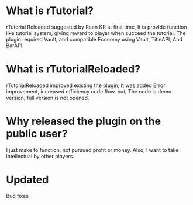 # What is rTutorial?
rTutorial Reloaded suggested by Rean KR at first time, It is provide function like tutorial system, giving reward to player when succeed the tutorial.
The plugin required Vault, and compatible Economy using Vault, TitleAPI, And BarAPI.

# What is rTutorialReloaded?
rTutorialReloaded improved existing the plugin, It was added Error improvement, increased efficiency code flow.
but, The code is demo version, full version is not opened.

# Why released the plugin on the public user?
I just make to function, not pursued profit or money. Also, I want to take intellectual by other players.

# Updated
Bug fixes

